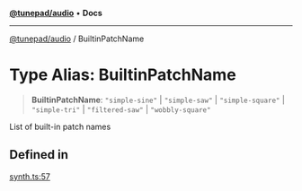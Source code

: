[**@tunepad/audio**](../README.md) • **Docs**

***

[@tunepad/audio](../globals.md) / BuiltinPatchName

# Type Alias: BuiltinPatchName

> **BuiltinPatchName**: `"simple-sine"` \| `"simple-saw"` \| `"simple-square"` \| `"simple-tri"` \| `"filtered-saw"` \| `"wobbly-square"`

List of built-in patch names

## Defined in

[synth.ts:57](https://github.com/TIDAL-Lab/tunepad_audio/blob/1e1bd16c9c764bdf488b791f76cac7abae0e3b33/src/synth.ts#L57)
